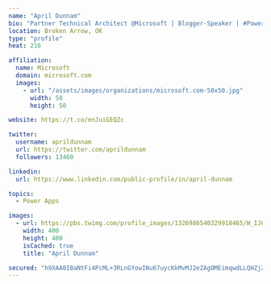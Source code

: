 ```yaml
---
name: "April Dunnam"
bio: "Partner Technical Architect @Microsoft | Blogger-Speaker | #PowerApps, #PowerAutomate, #Office365, #SharePoint | #WIT | #Karaoke Queen"
location: Broken Arrow, OK
type: "profile"
heat: 216

affiliation:
  name: Microsoft
  domain: microsoft.com
  images:
    - url: "/assets/images/organizations/microsoft.com-50x50.jpg"
      width: 50
      height: 50

website: https://t.co/enJuiGEQZc

twitter:
  username: aprildunnam
  url: https://twitter.com/aprildunnam
  followers: 13460

linkedin:
  url: https://www.linkedin.com/public-profile/in/april-dunnam

topics:
  - Power Apps

images:
  - url: https://pbs.twimg.com/profile_images/1326986540329918465/W_IJ6Ih2_400x400.jpg
    width: 400
    height: 400
    isCached: true
    title: "April Dunnam"

secured: "h9XAA0IBaNtFi4PcML+3RLnGYowINu67uycKkMvMJ2eZAgOMEimqwdLLQHZjZaYZSqzCnZuowTrIuALFSZV+hJ8x//UNhklyq1+ueVuBoYKh38m9P7Ux/Za0GS/38stwOFBdWrOKhQ3tATzpJbgSTUL9vTvR9uLJAgGc/10BqVbAhCFDHKCEb8SB/l1cOVBp2bXgjcZAQZYxjYLtnj8xlr62di6t6nZTNicJojZQZyuuC6kRBFZ/xGi3cYvEDz7MQhvbUeT6wiWNHTg8p1Mmg/5BfnhY6orTPlSSsiEYiCqoMsEtzG94PQ09eyYGbxTLri/iobDCS6WQurLdQL7DJSFxCwtXRbnCZOmwlbYSmzdirndWoq0Ny0BGfZAZcVwLcxgel5rvWBvKeVifHZTof+i+cNKpZ4wgh4I2/+DajSE=;F7+Rnzu/m+cuShUXkL+6MA=="
---
```


